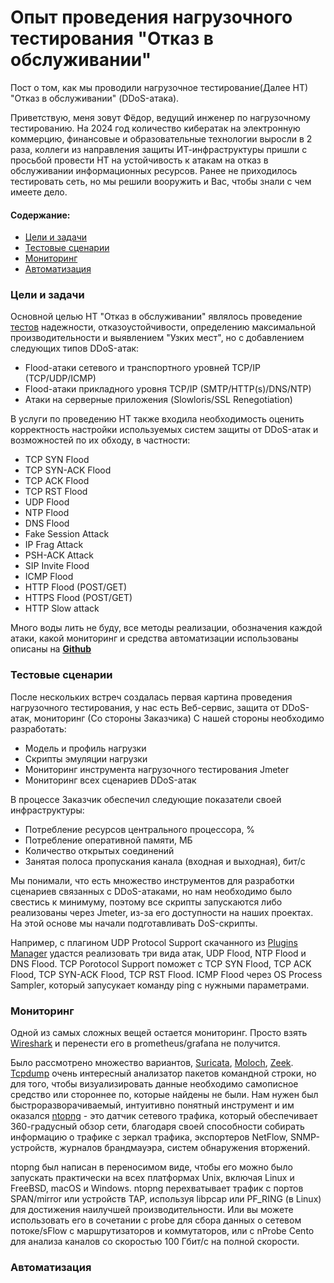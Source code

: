 # Опыт проведения нагрузочного тестирования "Отказ в обслуживании"
Пост о том, как мы проводили нагрузочное тестирование(Далее НТ) "Отказ в обслуживании" (DDoS-атака).

Приветствую, меня зовут Фёдор, ведущий инженер по нагрузочному тестированию. На 2024 год количество кибератак на электронную коммерцию, финансовые и образовательные технологии выросли в 2 раза, коллеги из направления защиты ИТ-инфраструктуры пришли с просьбой провести НТ на устойчивость к атакам на отказ в обслуживании информационных ресурсов. Ранее не приходилось тестировать сеть, но мы решили вооружить и Вас, чтобы знали с чем имеете дело. 

#### Содержание:
* [Цели и задачи](#Цели_и_задачи)
* [Тестовые сценарии](#Тестовые_сценарии)
* [Мониторинг](#Мониторинг)
* [Автоматизация](#Автоматизация)

### Цели и задачи
Основной целью НТ "Отказ в обслуживании" являлось проведение [тестов](https://school.kontur.ru/publications/2670) надежности, отказоустойчивости, определению максимальной производительности и выявлением "Узких мест", но с добавлением следующих типов DDoS-атак: 
+ Flood-атаки сетевого и транспортного уровней TCP/IP (TCP/UDP/ICMP)
+ Flood-атаки прикладного уровня TCP/IP (SMTP/HTTP(s)/DNS/NTP) 
+ Атаки на серверные приложения (Slowloris/SSL Renegotiation) 

В услуги по проведению НТ также входила необходимость оценить корректность настройки используемых систем защиты от DDoS-атак и возможностей по их обходу, в частности:
+ TCP SYN Flood
+ TCP SYN-ACK Flood
+ TCP ACK Flood
+ TCP RST Flood
+ UDP Flood
+ NTP Flood
+ DNS Flood
+ Fake Session Attack
+ IP Frag Attack
+ PSH-ACK Attack
+ SIP Invite Flood
+ ICMP Flood
+ HTTP Flood (POST/GET)
+ HTTPS Flood (POST/GET)
+ HTTP Slow attack

Много воды лить не буду, все методы реализации, обозначения каждой атаки, какой мониторинг и средства автоматизации использованы описаны на [**Github**](https://github.com/Fireng/Load-Stress-DDoS-Test/tree/main)

### Тестовые сценарии
После нескольких встреч создалась первая картина проведения нагрузочного тестирования, у нас есть Веб-сервис, защита от DDoS-атак, мониторинг (Со стороны Заказчика)
С нашей стороны необходимо разработать: 
+ Модель и профиль нагрузки 
+ Скрипты эмуляции нагрузки 
+ Мониторинг инструмента нагрузочного тестирования Jmeter 
+ Мониторинг всех сценариев DDoS-атак

В процессе Заказчик обеспечил следующие показатели своей инфраструктуры:  
+ Потребление ресурсов центрального процессора, % 
+ Потребление оперативной памяти, МБ 
+ Количество открытых соединений 
+ Занятая полоса пропускания канала (входная и выходная), бит/c

Мы понимали, что есть множество инструментов для разработки сценариев связанных с DDoS-атаками, но нам необходимо было свестись к минимуму, поэтому все скрипты запускаются либо реализованы через Jmeter, из-за его доступности на наших проектах. На этой основе мы начали подготавливать DoS-скрипты.

Например, с плагином UDP Protocol Support скачанного из [Plugins Manager](https://jmeter-plugins.org/wiki/PluginsManager/) удастся реализовать три вида атак, UDP Flood, NTP Flood и DNS Flood. TCP Porotocol Support поможет с TCP SYN Flood, TCP ACK Flood, TCP SYN-ACK Flood, TCP RST Flood. ICMP Flood через OS Process Sampler, который запусукает команду ping с нужными параметрами.

### Мониторинг
Одной из самых сложных вещей остается мониторинг. Просто взять [Wireshark](https://www.wireshark.org/) и перенести его в prometheus/grafana не получится. 

Было рассмотрено множество вариантов, [Suricata](https://suricata.io/),  [Moloch](https://github.com/martinpaljak/moloch), [Zeek](https://zeek.org). [Tcpdump](https://www.tcpdump.org) очень интересный анализатор пакетов командной строки, но для того, чтобы визуализировать данные необходимо самописное средство или стороннее по, которые найдены не были. Нам нужен был быстроразворачиваемый, интуитивно понятный инструмент и им оказался [ntopng](https://www.ntop.org/guides/ntopng/) - это датчик сетевого трафика, который обеспечивает 360-градусный обзор сети, благодаря своей способности собирать информацию о трафике с зеркал трафика, экспортеров NetFlow, SNMP-устройств, журналов брандмауэра, систем обнаружения вторжений.

ntopng был написан в переносимом виде, чтобы его можно было запускать практически на всех платформах Unix, включая Linux и FreeBSD, macOS и Windows. ntopng перехватывает трафик с портов SPAN/mirror или устройств TAP, используя libpcap или PF_RING (в Linux) для достижения наилучшей производительности. Или вы можете использовать его в сочетании с probe для сбора данных о сетевом потоке/sFlow с маршрутизаторов и коммутаторов, или с nProbe Cento для анализа каналов со скоростью 100 Гбит/с на полной скорости.

### Автоматизация
